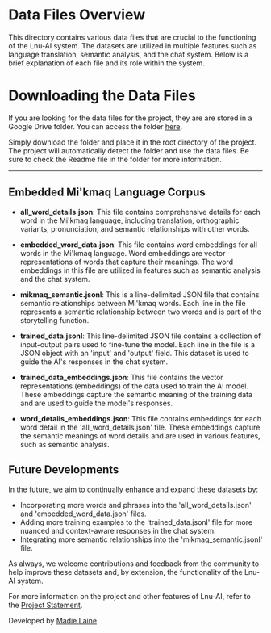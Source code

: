 # Data Files Overview

This directory contains various data files that are crucial to the functioning of the Lnu-AI system. The datasets are utilized in multiple features such as language translation, semantic analysis, and the chat system. Below is a brief explanation of each file and its role within the system.


# Downloading the Data Files

If you are looking for the data files for the project, they are are stored in a Google Drive folder. You can access the folder [here](https://drive.google.com/drive/folders/1XvBdEu7kn9vr7bn3eJOUuLPeEK4x-DY4?usp=drive_link).

Simply download the folder and place it in the root directory of the project. The project will automatically detect the folder and use the data files. Be sure to check the Readme file in the folder for more information.


---

## Embedded Mi'kmaq Language Corpus

- **all_word_details.json**: This file contains comprehensive details for each word in the Mi'kmaq language, including translation, orthographic variants, pronunciation, and semantic relationships with other words.

- **embedded_word_data.json**: This file contains word embeddings for all words in the Mi'kmaq language. Word embeddings are vector representations of words that capture their meanings. The word embeddings in this file are utilized in features such as semantic analysis and the chat system.

- **mikmaq_semantic.jsonl**: This is a line-delimited JSON file that contains semantic relationships between Mi'kmaq words. Each line in the file represents a semantic relationship between two words and is part of the storytelling function.

- **trained_data.jsonl**: This line-delimited JSON file contains a collection of input-output pairs used to fine-tune the model. Each line in the file is a JSON object with an 'input' and 'output' field. This dataset is used to guide the AI's responses in the chat system.

- **trained_data_embeddings.json**: This file contains the vector representations (embeddings) of the data used to train the AI model. These embeddings capture the semantic meaning of the training data and are used to guide the model's responses.

- **word_details_embeddings.json**: This file contains embeddings for each word detail in the 'all_word_details.json' file. These embeddings capture the semantic meanings of word details and are used in various features, such as semantic analysis.

## Future Developments

In the future, we aim to continually enhance and expand these datasets by:

- Incorporating more words and phrases into the 'all_word_details.json' and 'embedded_word_data.json' files.
- Adding more training examples to the 'trained_data.jsonl' file for more nuanced and context-aware responses in the chat system.
- Integrating more semantic relationships into the 'mikmaq_semantic.jsonl' file.

As always, we welcome contributions and feedback from the community to help improve these datasets and, by extension, the functionality of the Lnu-AI system.

For more information on the project and other features of Lnu-AI, refer to the [Project Statement](../docs/ProjectStatement.md).

Developed by [Madie Laine](https://twitter.com/justmadielaine)
